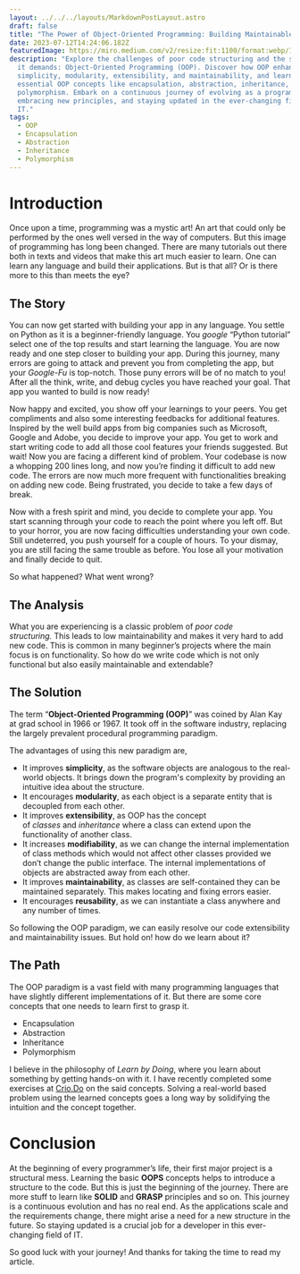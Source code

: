 ```yaml
---
layout: ../../../layouts/MarkdownPostLayout.astro
draft: false
title: "The Power of Object-Oriented Programming: Building Maintainable Code"
date: 2023-07-12T14:24:06.182Z
featuredImage: https://miro.medium.com/v2/resize:fit:1100/format:webp/1*cYACGgCp35GlbGMoWdHaew.png
description: "Explore the challenges of poor code structuring and the solution
  it demands: Object-Oriented Programming (OOP). Discover how OOP enhances
  simplicity, modularity, extensibility, and maintainability, and learn about
  essential OOP concepts like encapsulation, abstraction, inheritance, and
  polymorphism. Embark on a continuous journey of evolving as a programmer,
  embracing new principles, and staying updated in the ever-changing field of
  IT."
tags:
  - OOP
  - Encapsulation
  - Abstraction
  - Inheritance
  - Polymorphism
---
```

# Introduction

Once upon a time, programming was a mystic art! An art that could only be performed by the ones well versed in the way of computers. But this image of programming has long been changed. There are many tutorials out there both in texts and videos that make this art much easier to learn. One can learn any language and build their applications. But is that all? Or is there more to this than meets the eye?

## The Story

You can now get started with building your app in any language. You settle on Python as it is a beginner-friendly language. You *google* “Python tutorial” select one of the top results and start learning the language. You are now ready and one step closer to building your app. During this journey, many errors are going to attack and prevent you from completing the app, but your *Google-Fu* is top-notch. Those puny errors will be of no match to you! After all the think, write, and debug cycles you have reached your goal. That app you wanted to build is now ready!

Now happy and excited, you show off your learnings to your peers. You get compliments and also some interesting feedbacks for additional features. Inspired by the well build apps from big companies such as Microsoft, Google and Adobe, you decide to improve your app. You get to work and start writing code to add all those cool features your friends suggested. But wait! Now you are facing a different kind of problem. Your codebase is now a whopping 200 lines long, and now you’re finding it difficult to add new code. The errors are now much more frequent with functionalities breaking on adding new code. Being frustrated, you decide to take a few days of break.

Now with a fresh spirit and mind, you decide to complete your app. You start scanning through your code to reach the point where you left off. But to your horror, you are now facing difficulties understanding your own code. Still undeterred, you push yourself for a couple of hours. To your dismay, you are still facing the same trouble as before. You lose all your motivation and finally decide to quit.

So what happened? What went wrong?

## The Analysis

What you are experiencing is a classic problem of *poor code structuring.* This leads to low maintainability and makes it very hard to add new code. This is common in many beginner’s projects where the main focus is on functionality. So how do we write code which is not only functional but also easily maintainable and extendable?

## The Solution

The term “**Object-Oriented Programming (OOP)**” was coined by Alan Kay at grad school in 1966 or 1967. It took off in the software industry, replacing the largely prevalent procedural programming paradigm.

The advantages of using this new paradigm are,

* It improves **simplicity**, as the software objects are analogous to the real-world objects. It brings down the program's complexity by providing an intuitive idea about the structure.
* It encourages **modularity**, as each object is a separate entity that is decoupled from each other.
* It improves **extensibility**, as OOP has the concept of *classes* and *inheritance* where a class can extend upon the functionality of another class.
* It increases **modifiability**, as we can change the internal implementation of class methods which would not affect other classes provided we don’t change the public interface. The internal implementations of objects are abstracted away from each other.
* It improves **maintainability**, as classes are self-contained they can be maintained separately. This makes locating and fixing errors easier.
* It encourages **reusability**, as we can instantiate a class anywhere and any number of times.

So following the OOP paradigm, we can easily resolve our code extensibility and maintainability issues. But hold on! how do we learn about it?

## The Path

The OOP paradigm is a vast field with many programming languages that have slightly different implementations of it. But there are some core concepts that one needs to learn first to grasp it.

* Encapsulation
* Abstraction
* Inheritance
* Polymorphism

I believe in the philosophy of *Learn by Doing*, where you learn about something by getting hands-on with it. I have recently completed some exercises at [Crio.Do](https://crio.do/) on the said concepts. Solving a real-world based problem using the learned concepts goes a long way by solidifying the intuition and the concept together.

# Conclusion

At the beginning of every programmer’s life, their first major project is a structural mess. Learning the basic **OOPS** concepts helps to introduce a structure to the code. But this is just the beginning of the journey. There are more stuff to learn like **SOLID** and **GRASP** principles and so on. This journey is a continuous evolution and has no real end. As the applications scale and the requirements change, there might arise a need for a new structure in the future. So staying updated is a crucial job for a developer in this ever-changing field of IT.

So good luck with your journey! And thanks for taking the time to read my article.